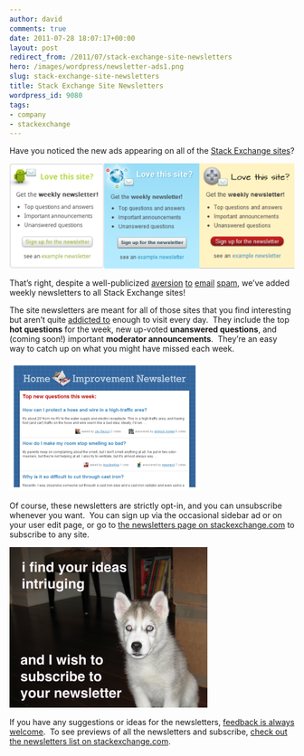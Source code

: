 ```yaml
---
author: david
comments: true
date: 2011-07-28 18:07:17+00:00
layout: post
redirect_from: /2011/07/stack-exchange-site-newsletters
hero: /images/wordpress/newsletter-ads1.png
slug: stack-exchange-site-newsletters
title: Stack Exchange Site Newsletters
wordpress_id: 9080
tags:
- company
- stackexchange
---
```


Have you noticed the new ads appearing on all of the [Stack Exchange sites](http://stackexchange.com/newsletters)?


![](/images/wordpress/newsletter-ads1.png)


That’s right, despite a well-publicized [aversion](http://www.codinghorror.com/blog/2008/11/is-email-efail.html) [to](http://www.codinghorror.com/blog/2009/09/email-the-variable-reinforcement-machine.html) [email](http://www.codinghorror.com/blog/2005/09/when-email-goes-bad.html) [spam](http://www.codinghorror.com/blog/2010/04/so-youd-like-to-send-some-email-through-code.html), we’ve added weekly newsletters to all Stack Exchange sites!

The site newsletters are meant for all of those sites that you find interesting but aren’t quite [addicted to](http://meta.stackoverflow.com/questions/56469/what-aspects-of-psychology-does-stack-overflow-take-advantage-of/56797#56797) enough to visit every day.  They include the top **hot questions** for the week, new up-voted **unanswered questions**, and (coming soon!) important **moderator announcements**.  They’re an easy way to catch up on what you might have missed each week.


![](/images/wordpress/diy-newsletter.png)


Of course, these newsletters are strictly opt-in, and you can unsubscribe whenever you want.  You can sign up via the occasional sidebar ad or on your user edit page, or go to [the newsletters page on stackexchange.com](http://stackexchange.com/newsletters) to subscribe to any site.


![](/images/wordpress/taco-newsletter1.png)


If you have any suggestions or ideas for the newsletters, [feedback is always welcome](http://meta.stackoverflow.com/questions/tagged/newsletter).  To see previews of all the newsletters and subscribe, [check out the newsletters list on stackexchange.com](http://stackexchange.com/newsletters).
